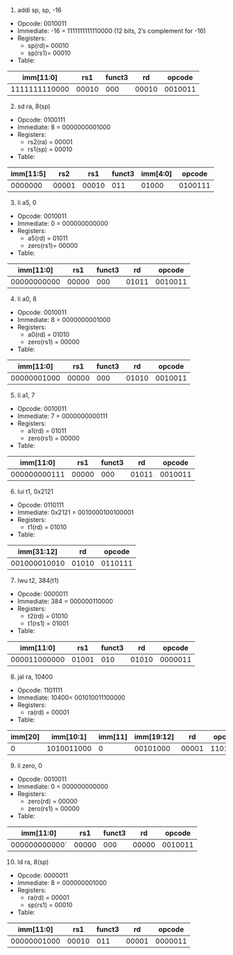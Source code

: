 1. addi sp, sp, -16
- Opcode: 0010011
- Immediate: -16 = 1111111111110000 (12 bits, 2’s complement for -16)
- Registers:  
  - sp(rd)= 00010
  - sp(rs1)= 00010
- Table:  

| imm[11:0]      | rs1   | funct3 | rd    | opcode   |  
|-----------------|-------|--------|-------|----------|  
| 1111111110000 | 00010 | 000  | 00010 | 0010011 |

2. sd ra, 8(sp)
- Opcode: 0100111
- Immediate: 8 = 0000000001000  
- Registers:  
  - rs2(ra) = 00001  
  - rs1(sp) = 00010
- Table:  

| imm[11:5]  | rs2   | rs1   | funct3 | imm[4:0] | opcode   |  
|------------|-------|-------|--------|----------|----------|  
| 0000000  | 00001 | 00010 | 011  | 01000|0100111|

3. li a5, 0
- Opcode: 0010011
- Immediate: 0 = 000000000000  
- Registers:  
  - a5(rd) = 01011  
  - zero(rs1)= 00000  
- Table:  

| imm[11:0]      | rs1   | funct3 | rd    | opcode   |  
|-----------------|-------|--------|-------|----------|  
| 00000000000| 00000 | 000  | 01011 | 0010011 |

4. li a0, 8
- Opcode: 0010011
- Immediate: 8 = 0000000001000  
- Registers:  
  - a0(rd) = 01010  
  - zero(rs1) = 00000
- Table:  

| imm[11:0]      | rs1   | funct3 | rd    | opcode   |  
|-----------------|-------|--------|-------|----------|  
| 00000001000  | 00000 | 000  | 01010 | 0010011|

5. li a1, 7
- Opcode: 0010011
- Immediate: 7 = 0000000000111  
- Registers:  
  - a1(rd) = 01011  
  - zero(rs1) = 00000
- Table:  

| imm[11:0]      | rs1   | funct3 | rd    | opcode   |  
|-----------------|-------|--------|-------|----------|  
| 000000000111| 00000 | 000  | 01011 | 0010011 |

6. lui t1, 0x2121
- Opcode: 0110111
- Immediate: 0x2121 = 0010000100100001  
- Registers:  
  - t1(rd) = 01010
- Table:  

| imm[31:12]     | rd    | opcode   |  
|-----------------|-------|----------|  
| 001000010010 | 01010| 0110111 |

7. lwu t2, 384(t1)
- Opcode: 0000011
- Immediate: 384 = 000000110000 
- Registers:  
  - t2(rd) = 01010  
  - t1(rs1) = 01001  
- Table:  

| imm[11:0]      | rs1   | funct3 | rd    | opcode   |  
|-----------------|-------|--------|-------|----------|  
| 000011000000| 01001| 010 | 01010 | 0000011|


8. jal ra, 10400 <printf>
- Opcode: 1101111
- Immediate: 10400= 001010011100000 
- Registers:  
  - ra(rd) = 00001  
- Table:  

| imm[20] | imm[10:1]   | imm[11] | imm[19:12] | rd    | opcode   |  
|---------|-------------|---------|------------|-------|----------|  
| 0     | 1010011000| 0  | 00101000 | 00001 | 1101111| 
9. li zero, 0
- Opcode: 0010011
- Immediate: 0 = 000000000000
- Registers:  
  - zero(rd) = 00000  
  - zero(rs1) = 00000  
- Table:  

| imm[11:0]      | rs1   | funct3 | rd    | opcode   |  
|-----------------|-------|--------|-------|----------|  
| 000000000000`  | 00000| 000| 00000| 0010011 |


10. ld ra, 8(sp)
- Opcode: 0000011
- Immediate: 8 = 000000001000  
- Registers:  
  - ra(rd) = 00001  
  - sp(rs1) = 00010  
- Table:  

| imm[11:0]      | rs1   | funct3 | rd    | opcode   |  
|-----------------|-------|--------|-------|----------|  
| 00000001000   | 00010| 011| 00001| 0000011 |

